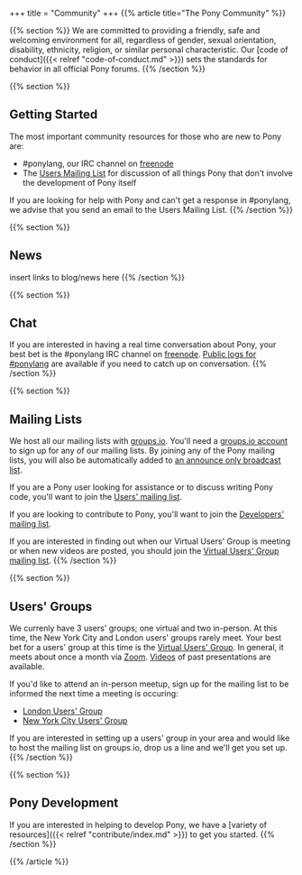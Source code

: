 +++
title = "Community"
+++
{{% article title="The Pony Community" %}}

{{% section %}}
We are committed to providing a friendly, safe and welcoming environment for all, regardless of gender, sexual orientation, disability, ethnicity, religion, or similar personal characteristic. Our [code of conduct]({{< relref "code-of-conduct.md" >}}) sets the standards for behavior in all official Pony forums.
{{% /section %}}

{{% section %}}
## Getting Started

The most important community resources for those who are new to Pony are:

* #ponylang, our IRC channel on [freenode](https://freenode.net)
* The [Users Mailing List](https://pony.groups.io/g/user) for discussion of all things Pony that don't involve the development of Pony itself

If you are looking for help with Pony and can't get a response in #ponylang, we advise that you send an email to the Users Mailing List. 
{{% /section %}}

{{% section %}}
## News

insert links to blog/news here
{{% /section %}}

{{% section %}}
## Chat

If you are interested in having a real time conversation about Pony, your best bet is the #ponylang IRC channel on [freenode](https://freenode.net). [Public logs for #ponylang](https://irclog.whitequark.org/ponylang/) are available if you need to catch up on conversation. 
{{% /section %}}

{{% section %}}
## Mailing Lists

We host all our mailing lists with [groups.io](https://groups.io). You'll need a [groups.io account](https://groups.io/register) to sign up for any of our mailing lists. By joining any of the Pony mailing lists, you will also be automatically added to [an announce only broadcast list](https://pony.groups.io/g/pony).

If you are a Pony user looking for assistance or to  discuss writing Pony code, you'll want to join the [Users' mailing list](https://pony.groups.io/g/user).

If you are looking to contribute to Pony, you'll want to join the [Developers' mailing list](https://pony.groups.io/g/dev).

If you are interested in finding out when our Virtual Users' Group is meeting or when new videos are posted, you should join the [Virtual Users' Group mailing list](https://pony.groups.io/g/vug).
{{% /section %}}

{{% section %}}
## Users' Groups

We currenly have 3 users' groups; one virtual and two in-person. At this time, the New York City and London users' groups rarely meet. Your best bet for a users' group at this time is the  [Virtual Users' Group](https://pony.groups.io/g/vug). In general, it meets about once a month via [Zoom](https://zoom.us).
[Videos](https://vimeo.com/search/sort:latest?q=pony-vug) of past presentations are available.

If you'd like to attend an in-person meetup, sign up for the mailing list to be informed the next time a meeting is occuring:

* [London Users' Group](https://pony.groups.io/g/london)
* [New York City Users' Group](https://pony.groups.io/g/nyc)

If you are interested in setting up a users' group in your area and would like to host the mailing list on groups.io, drop us a line and we'll get you set up.
{{% /section %}}

{{% section %}}
## Pony Development

If you are interested in helping to develop Pony, we have a [variety of resources]({{< relref "contribute/index.md" >}}) to get you started.
{{% /section %}}

{{% /article %}}
